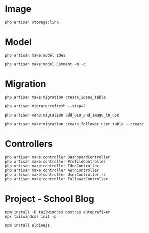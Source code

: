 #   Image

    php artisan storage:link

#   Model

    php artisan make:model Idea

    php artisan make:model Comment -m -c

#   Migration

    php artisan make:migration create_ideas_table

    php artisan migrate:refresh --step=2

    php artisan make:migration add_bio_and_image_to_use

    php artisan make:migration create_follower_user_table --create

#   Controllers

    php artisan make:controller DashboardController
    php artisan make:controller ProfileController
    php artisan make:controller IdeaController
    php artisan make:controller AuthController
    php artisan make:controller UserController -r
    php artisan make:controller FollowerController

#   Project - School Blog

    npm install -D tailwindcss postcss autoprefixer
    npx tailwindcss init -p

    npm install alpinejs


